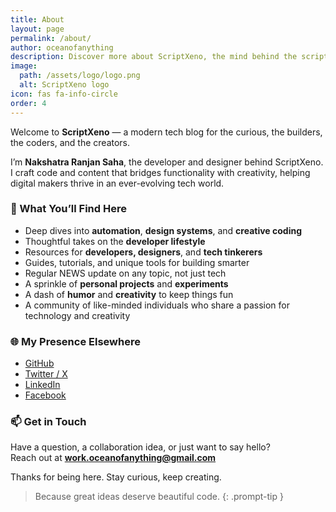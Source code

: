 ```yaml
---
title: About
layout: page
permalink: /about/
author: oceanofanything
description: Discover more about ScriptXeno, the mind behind the scripts, and the mission driving the content.
image:
  path: /assets/logo/logo.png
  alt: ScriptXeno logo
icon: fas fa-info-circle
order: 4
---
```


Welcome to **ScriptXeno** — a modern tech blog for the curious, the builders, the coders, and the creators.

I’m **Nakshatra Ranjan Saha**, the developer and designer behind ScriptXeno. I craft code and content that bridges functionality with creativity, helping digital makers thrive in an ever-evolving tech world.

### 🧠 What You’ll Find Here

- Deep dives into **automation**, **design systems**, and **creative coding**
- Thoughtful takes on the **developer lifestyle**
- Resources for **developers, designers**, and **tech tinkerers**
- Guides, tutorials, and unique tools for building smarter
- Regular NEWS update on any topic, not just tech
- A sprinkle of **personal projects** and **experiments**
- A dash of **humor** and **creativity** to keep things fun
- A community of like-minded individuals who share a passion for technology and creativity

### 🌐 My Presence Elsewhere

- [GitHub](https://github.com/OCEANOFANYTHING)
- [Twitter / X](https://twitter.com/oceanofanything)
- [LinkedIn](https://linkedin.com/in/nakshatra-ranjan-saha-93a31b262)
- [Facebook](https://facebook.com/nakshatra.ranjan.saha)

### 📫 Get in Touch

Have a question, a collaboration idea, or just want to say hello?  
Reach out at **[work.oceanofanything@gmail.com](mailto:work.oceanofanything@gmail.com)**

Thanks for being here. Stay curious, keep creating.

> Because great ideas deserve beautiful code.
{: .prompt-tip }
